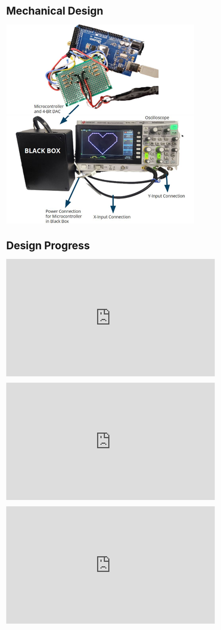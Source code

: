 # Mechanical Design
![Osci1](https://github.com/PaggieZ/EE-Emerge-2023-OscilloscopeFun/blob/main/pictures/Osci1.JPG?raw=true)
![Osci2](https://github.com/PaggieZ/EE-Emerge-2023-OscilloscopeFun/blob/main/pictures/Osci2.JPG?raw=true)

# Design Progress
<p align="center">
        <iframe src="https://www.youtube.com/embed/JqtcbrxqYU"
                width="560"
                height="315"
                frameborder="0"
                allowfullscreen>
        </iframe>
</p>
<p align="center">
        <iframe src="https://youtube.com/shorts/DEeIDtOTU-I?feature=share"
                width="560"
                height="315"
                frameborder="0"
                allowfullscreen>
        </iframe>
</p>
<p align="center">
        <iframe src="https://youtu.be/l91ntSRP_pk"
                width="560"
                height="315"
                frameborder="0"
                allowfullscreen>
        </iframe>
</p>
 